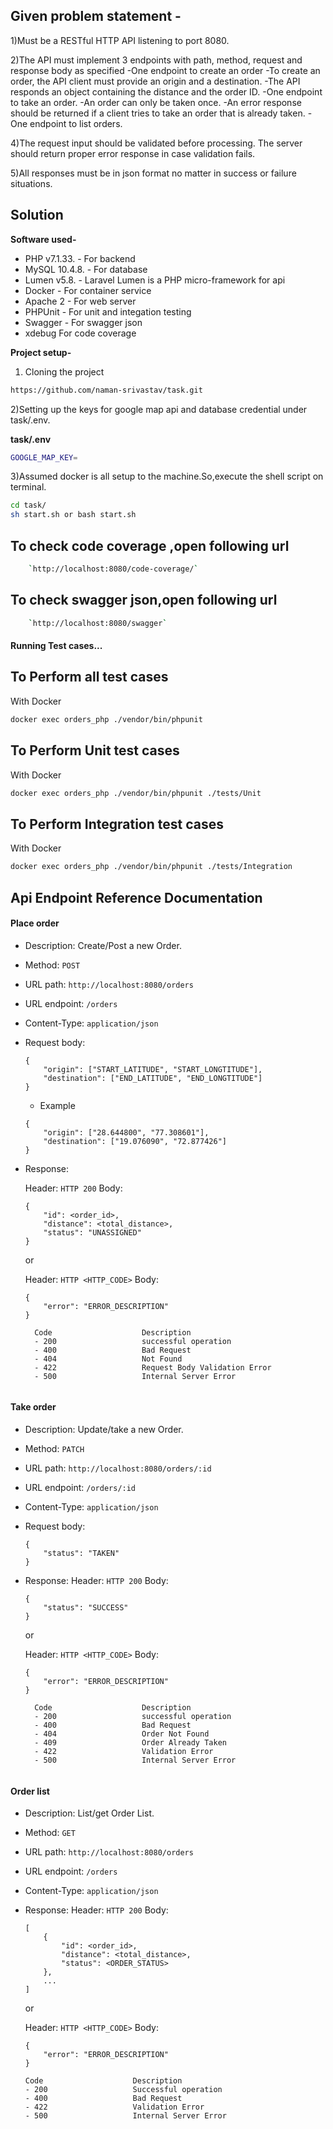## Given problem statement -

1)Must be a RESTful HTTP API listening to port 8080.

2)The API must implement 3 endpoints with path, method, request and response body as specified
  -One endpoint to create an order 
    -To create an order, the API client must provide an origin and a destination.
    -The API responds an object containing the distance and the order ID.
  -One endpoint to take an order.
    -An order can only be taken once.
    -An error response should be returned if a client tries to take an order that is already taken.
  -One endpoint to list orders.

4)The request input should be validated before processing. The server should return proper error response in case validation fails.

5)All responses must be in json format no matter in success or failure situations.


## Solution

**Software used-** 
- PHP v7.1.33. - For backend
- MySQL 10.4.8. - For database
- Lumen v5.8. - Laravel Lumen is a PHP micro-framework for api 
- Docker - For container service
- Apache 2 - For web server
- PHPUnit - For unit and integation testing
- Swagger -  For swagger json 
- xdebug  For code coverage


**Project setup-**

1) Cloning the project
``` bash
https://github.com/naman-srivastav/task.git
```

2)Setting up the keys for google map api and database credential under task/.env.

**task/.env**
``` bash
GOOGLE_MAP_KEY=
```


3)Assumed docker is all setup to the machine.So,execute the shell script on terminal.

``` bash
cd task/
sh start.sh or bash start.sh
```

## To check code coverage ,open following url

``` bash
    `http://localhost:8080/code-coverage/`
```

## To check swagger json,open following url

``` bash
    `http://localhost:8080/swagger`
```


#### Running Test cases...

## To Perform all test cases
With Docker
``` bash
docker exec orders_php ./vendor/bin/phpunit
```

## To Perform Unit test cases
With Docker
``` bash
docker exec orders_php ./vendor/bin/phpunit ./tests/Unit
```


## To Perform Integration test cases
With Docker
``` bash
docker exec orders_php ./vendor/bin/phpunit ./tests/Integration
```

## Api Endpoint Reference Documentation


#### Place order

  - Description: Create/Post a new Order.
  - Method: `POST`
  - URL path: `http://localhost:8080/orders`
  - URL endpoint: `/orders`
  - Content-Type: `application/json`
  - Request body:

    ```
    {
        "origin": ["START_LATITUDE", "START_LONGTITUDE"],
        "destination": ["END_LATITUDE", "END_LONGTITUDE"]
    }
    ```
    - Example
    ```
    {
        "origin": ["28.644800", "77.308601"],
        "destination": ["19.076090", "72.877426"]
    }
    ```

  - Response:

    Header: `HTTP 200`
    Body:
      ```
      {
          "id": <order_id>,
          "distance": <total_distance>,
          "status": "UNASSIGNED"
      }
      ```
    or

    Header: `HTTP <HTTP_CODE>`
    Body:

      ```
      {
          "error": "ERROR_DESCRIPTION"
      }
      ```
      ```
        Code                    Description
        - 200                   successful operation
        - 400                   Bad Request
        - 404                   Not Found
        - 422                   Request Body Validation Error
        - 500                   Internal Server Error    


#### Take order

  - Description: Update/take a new Order.
  - Method: `PATCH`
  - URL path: `http://localhost:8080/orders/:id`
  - URL endpoint: `/orders/:id`
  - Content-Type: `application/json`
  - Request body:
    ```
    {
        "status": "TAKEN"
    }
    ```
  - Response:
    Header: `HTTP 200`
    Body:
      ```
      {
          "status": "SUCCESS"
      }
      ```
    or

    Header: `HTTP <HTTP_CODE>`
    Body:
      ```
      {
          "error": "ERROR_DESCRIPTION"
      }
      ```

      ```
        Code                    Description
        - 200                   successful operation
        - 400                   Bad Request
        - 404                   Order Not Found
        - 409                   Order Already Taken
        - 422                   Validation Error
        - 500                   Internal Server Error    


#### Order list

  - Description: List/get Order List.
  - Method: `GET`
  - URL path: `http://localhost:8080/orders`
  - URL endpoint: `/orders`
  - Content-Type: `application/json`
  - Response:
    Header: `HTTP 200`
    Body:
      ```
      [
          {
              "id": <order_id>,
              "distance": <total_distance>,
              "status": <ORDER_STATUS>
          },
          ...
      ]
      ```

    or

    Header: `HTTP <HTTP_CODE>` Body:

    ```
    {
        "error": "ERROR_DESCRIPTION"
    }
    ```

    ```
    Code                    Description
    - 200                   Successful operation
    - 400                   Bad Request
    - 422                   Validation Error
    - 500                   Internal Server Error    


